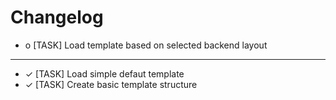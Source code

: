 # Changelog
* o [TASK] Load template based on selected backend layout
---
* ✓ [TASK] Load simple defaut template
* ✓ [TASK] Create basic template structure